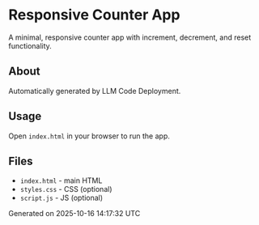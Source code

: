 # Responsive Counter App

A minimal, responsive counter app with increment, decrement, and reset functionality.

## About

Automatically generated by LLM Code Deployment.

## Usage

Open `index.html` in your browser to run the app.

## Files

- `index.html` - main HTML
- `styles.css` - CSS (optional)
- `script.js` - JS (optional)

Generated on 2025-10-16 14:17:32 UTC
